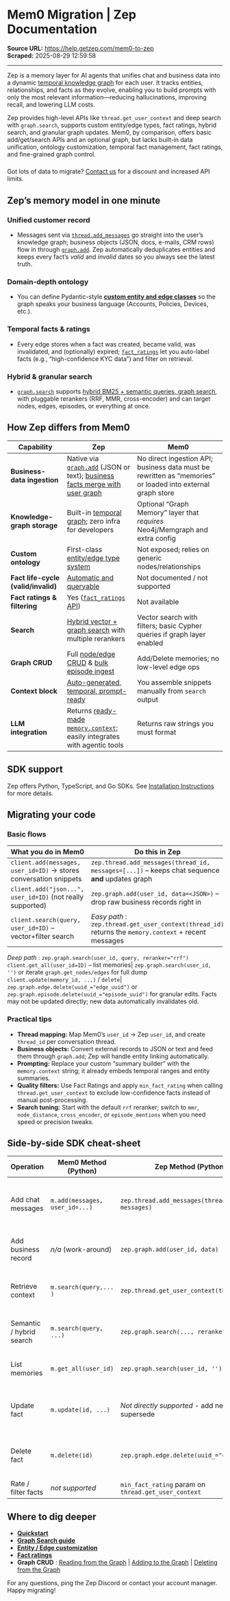 # Mem0 Migration | Zep Documentation

**Source URL:** https://help.getzep.com/mem0-to-zep  
**Scraped:** 2025-08-29 12:59:58

---

Zep is a memory layer for AI agents that unifies chat and business data into a dynamic [temporal knowledge graph](/v3/concepts#the-knowledge-graph) for each user. It tracks entities, relationships, and facts as they evolve, enabling you to build prompts with only the most relevant information—reducing hallucinations, improving recall, and lowering LLM costs.

Zep provides high-level APIs like `thread.get_user_context` and deep search with `graph.search`, supports custom entity/edge types, fact ratings, hybrid search, and granular graph updates. Mem0, by comparison, offers basic add/get/search APIs and an optional graph, but lacks built-in data unification, ontology customization, temporal fact management, fact ratings, and fine-grained graph control.

##### 

Got lots of data to migrate? [Contact us](/cdn-cgi/l/email-protection#651604090016250200111f00154b060a08) for a discount and increased API limits.

## Zep’s memory model in one minute

### Unified customer record

  * Messages sent via [`thread.add_messages`](/memory#adding-memory) go straight into the user’s knowledge graph; business objects (JSON, docs, e-mails, CRM rows) flow in through [`graph.add`](/v3/adding-data-to-the-graph). Zep automatically deduplicates entities and keeps every fact’s _valid_ and _invalid_ dates so you always see the latest truth.

### Domain-depth ontology

  * You can define Pydantic-style **[custom entity and edge classes](/v3/customizing-graph-structure)** so the graph speaks your business language (Accounts, Policies, Devices, etc.).

### Temporal facts & ratings

  * Every edge stores when a fact was created, became valid, was invalidated, and (optionally) expired; [`fact_ratings`](/v3/facts) let you auto-label facts (e.g., “high-confidence KYC data”) and filter on retrieval.

### Hybrid & granular search

  * [`graph.search`](/v3/searching-the-graph) supports [hybrid BM25 + semantic queries, graph search](/v3/searching-the-graph), with pluggable rerankers (RRF, MMR, cross-encoder) and can target nodes, edges, episodes, or everything at once.

## How Zep differs from Mem0

Capability|  **Zep**|  **Mem0**  
---|---|---  
 **Business-data ingestion**|  Native via [`graph.add`](/v3/adding-data-to-the-graph) (JSON or text); [business facts merge with user graph](/v3/concepts#business-data-vs-chat-message-data)| No direct ingestion API; business data must be rewritten as “memories” or loaded into external graph store  
 **Knowledge-graph storage**|  Built-in [temporal graph](/v3/concepts#managing-changes-in-facts-over-time); zero infra for developers| Optional “Graph Memory” layer that _requires_ Neo4j/Memgraph and extra config  
 **Custom ontology**|  First-class [entity/edge type system](/v3/customizing-graph-structure)| Not exposed; relies on generic nodes/relationships  
 **Fact life-cycle (valid/invalid)**| [Automatic and queryable](/v3/concepts#managing-changes-in-facts-over-time)| Not documented / not supported  
 **Fact ratings & filtering**| Yes ([`fact_ratings` API](/v3/facts))| Not available  
 **Search**| [Hybrid vector + graph search](/v3/searching-the-graph) with multiple rerankers| Vector search with filters; basic Cypher queries if graph layer enabled  
 **Graph CRUD**|  Full [node/edge CRUD](/v3/deleting-data-from-the-graph) & [bulk episode ingest](/v3/adding-data-to-the-graph)| Add/Delete memories; no low-level edge ops  
 **Context block**| [Auto-generated, temporal, prompt-ready](/retrieving-memory#retrieving-zeps-context-block)| You assemble snippets manually from `search` output  
 **LLM integration**|  Returns [ready-made `memory.context`](/retrieving-memory#retrieving-zeps-context-block); easily integrates with agentic tools| Returns raw strings you must format  
  
## SDK support

Zep offers Python, TypeScript, and Go SDKs. See [Installation Instructions](/v3/quickstart) for more details.

## Migrating your code

### Basic flows

 **What you do in Mem0**|  **Do this in Zep**  
---|---  
`client.add(messages, user_id=ID)` → stores conversation snippets| `zep.thread.add_messages(thread_id, messages=[...])` – keeps chat sequence **and** updates graph  
`client.add("json...", user_id=ID)` (not really supported)| `zep.graph.add(user_id, data=<JSON>)` – drop raw business records right in  
`client.search(query, user_id=ID)` – vector+filter search|  _Easy path_ : `zep.thread.get_user_context(thread_id)` returns the `memory.context` \+ recent messages  
 _Deep path_ : `zep.graph.search(user_id, query, reranker="rrf")`  
`client.get_all(user_id=ID)` – list memories| `zep.graph.search(user_id, '')` or iterate `graph.get_nodes/edges` for full dump  
`client.update(memory_id, ...)` / `delete`| `zep.graph.edge.delete(uuid_="edge_uuid")` or `zep.graph.episode.delete(uuid_="episode_uuid")` for granular edits. Facts may not be updated directly; new data automatically invalidates old.  
  
### Practical tips

  * **Thread mapping:** Map Mem0’s `user_id` → Zep `user_id`, and create `thread_id` per conversation thread.
  * **Business objects:** Convert external records to JSON or text and feed them through `graph.add`; Zep will handle entity linking automatically.
  * **Prompting:** Replace your custom “summary builder” with the `memory.context` string; it already embeds temporal ranges and entity summaries.
  * **Quality filters:** Use Fact Ratings and apply `min_fact_rating` when calling `thread.get_user_context` to exclude low-confidence facts instead of manual post-processing.
  * **Search tuning:** Start with the default `rrf` reranker; switch to `mmr`, `node_distance`, `cross_encoder`, or `episode_mentions` when you need speed or precision tweaks.

## Side-by-side SDK cheat-sheet

 **Operation**|  Mem0 Method (Python)| Zep Method (Python)| Notes  
---|---|---|---  
Add chat messages| `m.add(messages, user_id=...)`| `zep.thread.add_messages(thread_id, messages)`| Zep expects _ordered_ AI + user msgs per turn  
Add business record|  _n/a_ (work-around)| `zep.graph.add(user_id, data)`| Direct ingestion of JSON/text  
Retrieve context| `m.search(query,... )`| `zep.thread.get_user_context(thread_id)`| Zep auto-selects facts; no prompt assembly  
Semantic / hybrid search| `m.search(query, ...)`| `zep.graph.search(..., reranker=...)`| Multiple rerankers, node/edge scopes  
List memories| `m.get_all(user_id)`| `zep.graph.search(user_id, '')`| Empty query lists entire graph  
Update fact| `m.update(id, ...)`|  _Not directly supported_ \- add new data to supersede| Facts are temporal; new data invalidates old  
Delete fact| `m.delete(id)`| `zep.graph.edge.delete(uuid_="edge_uuid")`| Episode deletion removes associated edges  
Rate / filter facts|  _not supported_| `min_fact_rating` param on `thread.get_user_context`| —  
  
## Where to dig deeper

  * [**Quickstart**](/v3/quickstart)
  * [**Graph Search guide**](/v3/searching-the-graph)
  * [**Entity / Edge customization**](/v3/customizing-graph-structure)
  * [**Fact ratings**](/v3/facts)
  * **Graph CRUD** : [Reading from the Graph](/v3/reading-data-from-the-graph) | [Adding to the Graph](/v3/adding-data-to-the-graph) | [Deleting from the Graph](/v3/deleting-data-from-the-graph)

For any questions, ping the Zep Discord or contact your account manager. Happy migrating!
